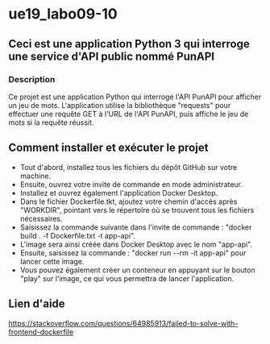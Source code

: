 # ue19_labo09-10

## Ceci est une application Python 3 qui interroge une service d'API public nommé PunAPI

### Description

Ce projet est une application Python qui interroge l'API PunAPI pour afficher un jeu de mots. L'application utilise la bibliothèque "requests" pour effectuer une requête GET à l'URL de l'API PunAPI, puis affiche le jeu de mots si la requête réussit.

## Comment installer et exécuter le projet

- Tout d'abord, installez tous les fichiers du dépôt GitHub sur votre machine.
- Ensuite, ouvrez votre invite de commande en mode administrateur.
- Installez et ouvrez également l'application Docker Desktop.
- Dans le fichier Dockerfile.tkt, ajoutez votre chemin d'accès après "WORKDIR", pointant vers le répertoire où se trouvent tous les fichiers nécessaires.
- Saisissez la commande suivante dans l'invite de commande : "docker build . -f Dockerfile.txt -t app-api".
- L'image sera ainsi créée dans Docker Desktop avec le nom "app-api".
- Ensuite, saisissez la commande : "docker run --rm -it app-api" pour lancer cette image.
- Vous pouvez également créer un conteneur en appuyant sur le bouton "play" sur l'image, ce qui vous permettra de lancer l'application.

## Lien d'aide

https://stackoverflow.com/questions/64985913/failed-to-solve-with-frontend-dockerfile
